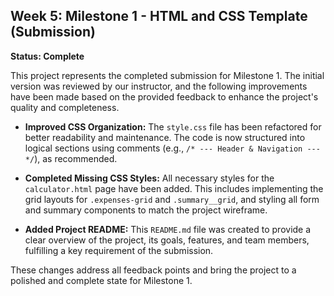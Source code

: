 ## Week 5: Milestone 1 - HTML and CSS Template (Submission)

**Status: Complete**

This project represents the completed submission for Milestone 1. The initial version was reviewed by our instructor, and the following improvements have been made based on the provided feedback to enhance the project's quality and completeness.

* **Improved CSS Organization:** The `style.css` file has been refactored for better readability and maintenance. The code is now structured into logical sections using comments (e.g., `/* --- Header & Navigation --- */`), as recommended.

* **Completed Missing CSS Styles:** All necessary styles for the `calculator.html` page have been added. This includes implementing the grid layouts for `.expenses-grid` and `.summary__grid`, and styling all form and summary components to match the project wireframe.

* **Added Project README:** This `README.md` file was created to provide a clear overview of the project, its goals, features, and team members, fulfilling a key requirement of the submission.

These changes address all feedback points and bring the project to a polished and complete state for Milestone 1.

